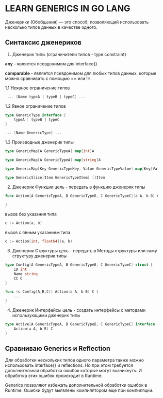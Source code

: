# LEARN GENERICS IN GO LANG

Дженерики (Обобщения) — это способ,
позволяющий использовать несколько типов данных в качестве одного.

Синтаксис дженериков
--------------------
1. Дженерик типы (ограничители типов - type constraint)

**any** - является псевдонимом для interface{}

**comparable** - является псевдонимом для любых типов данных, которые можно сравнивать с помощью == или !=.

1.1 Неявное ограничение типов
```go
 ... [Name typeA | typeB | typeC] ...
```

1.2 Явное ограничение типов
```go
type GenericType interface {
    typeA | typeB | typeC
}

... [Name GenericType] ...
```

1.3 Производные дженерик типы
```go
type GenericMap[A GenericTypeA] map[int]A
```
```go
type GenericMap[A GenericTypeA] map[string]A
```
```go
type GenericMap[Key GenericTypeKey, Value GenericTypeValue] map[Key]Value
```
```go
type GenericSlice[Item GenericTypeItem] []Item
```

2. Дженерик Функции
   цель - передать в функцию дженерик типы
```go
func Action[A GenericTypeA, B GenericTypeB, C GenericTypeC](a A, b B) C {
	
}
```

вызов без указания типа
```go
c := Action(a, b)
```
вызов с явным указанием типа
```go
c := Action[int, float64](a, b)
```

3. Дженерик Структуры
   цель - передать в Методы структуры или саму структуру дженерик типы
```go
type Config[A GenericTypeA, B GenericTypeB, C GenericTypeC] struct {
	ID int
	Name string
	СС С
}

func (c Config[A,B,C]) Action(a A, b B) C {
    ...
}
``` 

4. Дженерик Интерфейсы
   цель - создать интерфейсы с методами использующими дженерик типы
```go
type Active[A GenericTypeA, B GenericTypeB, C GenericTypeC] interface {
    Action(a A, b B) C
}
```

Сравниваю Generics и Reflection
-------------------------------
Для обработки нескольких типов одного параметра также можно использовать interface{} и reflections.
Но при этом требуется дополнительная обработка ошибок которые могут возникнуть.
И обработка этих ошибок происходит в Runtime.

Generics позволяют избежать дополнительной обработки ошибок в Runtime.
Ошибки будут выявлены компилятором еще при компиляции.
